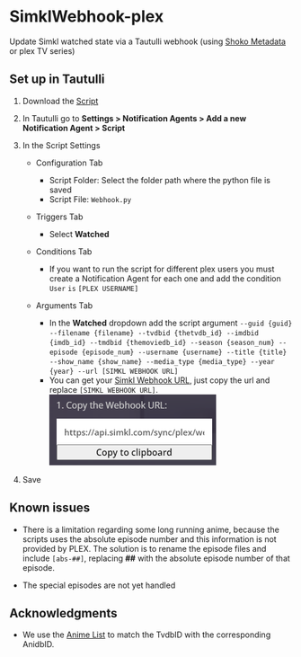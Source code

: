 # SimklWebhook-plex
Update Simkl watched state via a Tautulli webhook (using [Shoko Metadata](https://shokoanime.com/) or plex TV series)

## Set up in Tautulli

1. Download the [Script](/Webhook.py)

2. In Tautulli go to **Settings > Notification Agents > Add a new Notification Agent > Script**

3. In the Script Settings
    - Configuration Tab
        - Script Folder: Select the folder path where the python file is saved
        - Script File: `Webhook.py`

    - Triggers Tab
        - Select  **Watched**

    - Conditions Tab
        - If you want to run the script for different plex users you must create a Notification Agent for each one and add the condition
            `User`  `is`  `[PLEX USERNAME]`

    - Arguments Tab
        - In the **Watched** dropdown add the script argument
        ` --guid {guid} --filename {filename} --tvdbid {thetvdb_id} --imdbid {imdb_id} --tmdbid {themoviedb_id} --season {season_num} --episode {episode_num} --username {username} --title {title} --show_name {show_name} --media_type {media_type} --year {year} --url [SIMKL WEBHOOK URL] `
        - You can get your [Simkl Webhook URL](https://simkl.com/apps/plex/), just copy the url and replace `[SIMKL WEBHOOK URL]`.
        ![Simkl Webhook URL Image](/simkl_webhook_url.png)

4. Save


## Known issues
* There is a limitation regarding some long running anime, because the scripts uses the absolute episode number and this information is not provided by PLEX. The solution is to rename the episode files and include `[abs-##]`, replacing **##** with the absolute episode number of that episode.

* The special episodes are not yet handled 


## Acknowledgments
* We use the [Anime List](https://github.com/Anime-Lists/anime-lists) to match the TvdbID with the corresponding AnidbID.
